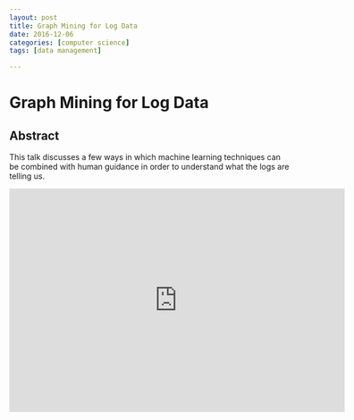 ```yaml
---
layout: post
title: Graph Mining for Log Data
date: 2016-12-06
categories: [computer science]
tags: [data management]

---
```


# Graph Mining for Log Data

## Abstract

This talk discusses a few ways in which machine learning techniques can be combined with human guidance in order to understand what the logs are telling us.


<iframe width="600" height="400" src="https://www.youtube.com/embed/T7XOI22cCYo" frameborder="0" allowfullscreen></iframe>